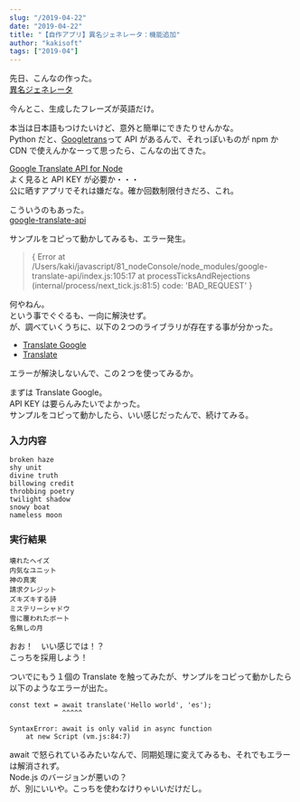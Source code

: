 ```yaml
---
slug: "/2019-04-22"
date: "2019-04-22"
title: "【自作アプリ】異名ジェネレータ：機能追加"
author: "kakisoft"
tags: ["2019-04"]
---
```

先日、こんなの作った。  
[異名ジェネレータ](https://another-name-generator.netlify.com/)  

今んとこ、生成したフレーズが英語だけ。  

本当は日本語もつけたいけど、意外と簡単にできたりせんかな。  
Python だと、[Googletrans](https://py-googletrans.readthedocs.io/en/latest/)って API があるんで、それっぽいものが npm か CDN で使えんかなーって思ったら、こんなの出てきた。  

[Google Translate API for Node](https://www.npmjs.com/package/google-translate)  
よく見ると API KEY が必要か・・・  
公に晒すアプリでそれは嫌だな。確か回数制限付きだろ、これ。  

こういうのもあった。  
[google-translate-api](https://www.npmjs.com/package/google-translate-api)   

サンプルをコピって動かしてみるも、エラー発生。  
> { Error
    at /Users/kaki/javascript/81_nodeConsole/node_modules/google-translate-api/index.js:105:17
    at processTicksAndRejections (internal/process/next_tick.js:81:5) code: 'BAD_REQUEST' }


何やねん。  
という事でぐぐるも、一向に解決せず。  
が、調べていくうちに、以下の２つのライブラリが存在する事が分かった。  

 - [Translate Google](https://www.npmjs.com/package/translate-google)
 - [Translate](https://www.npmjs.com/package/translate)

エラーが解決しないんで、この２つを使ってみるか。  

まずは Translate Google。  
API KEY は要らんみたいでよかった。  
サンプルをコピって動かしたら、いい感じだったんで、続けてみる。  

### 入力内容
```
broken haze
shy unit
divine truth
billowing credit
throbbing poetry
twilight shadow
snowy boat
nameless moon
```
### 実行結果
```
壊れたヘイズ
内気なユニット
神の真実
請求クレジット
ズキズキする詩
ミステリーシャドウ
雪に覆われたボート
名無しの月
```

おお！　いい感じでは！？  
こっちを採用しよう！  

ついでにもう１個の Translate を触ってみたが、サンプルをコピって動かしたら以下のようなエラーが出た。  
```
const text = await translate('Hello world', 'es');
             ^^^^^

SyntaxError: await is only valid in async function
    at new Script (vm.js:84:7)
```
await で怒られているみたいなんで、同期処理に変えてみるも、それでもエラーは解消されず。  
Node.js のバージョンが悪いの？  
が、別にいいや。こっちを使わなけりゃいいだけだし。  

